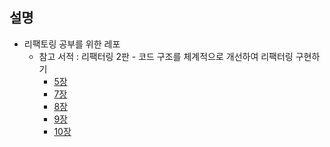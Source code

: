 ## 설명

- 리팩토링 공부를 위한 레포
  - 참고 서적 : 리팩터링 2판 - 코드 구조를 체계적으로 개선하여 리팩터링 구현하기
    - [5장](https://github.com/dddeok/refactoring/tree/main/src/5.catalog-refactoring)
    - [7장](https://github.com/dddeok/refactoring/tree/main/src/7.encapsulation)
    - [8장](https://github.com/dddeok/refactoring/tree/main/src/8.move-function)
    - [9장](https://github.com/dddeok/refactoring/tree/main/src/9.data-organization)
    - [10장](https://github.com/dddeok/refactoring/tree/main/src/10.simplify-conditional-logic)
